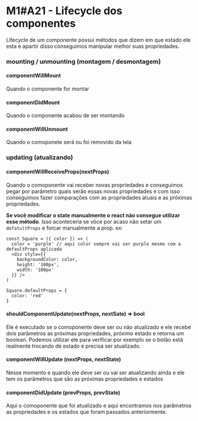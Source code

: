 # M1#A21 - Lifecycle dos componentes

Lifecycle de um componente possui métodos que dizem em que estado ele esta e apartir disso conseguimos manipular melhor suas propriedades.

### mounting / unmounting (montagem / desmontagem)

#### componentWillMount
Quando o componente for montar

#### componentDidMount
Quando o componente acabou de ser montando

#### componentWillUnmount
Quando o comoponete será ou foi removido da tela

### updating (atualizando)

#### componentWillReceiveProps(nextProps)
Quando o comoponente vai receber novas propriedades e conseguimos pegar por parâmetro
quais serão essas novas propriedades e com isso conseguimos fazer comparações com as propriedades atuais e as próximas propriedades.

**Se você modificar o state manualmente o react não consegue utilizar esse método**. Isso aconteceria se vôce por acaso não setar um `defatultProps` e forcar manualmente a prop. ex:

```
const Square = ({ color }) => (
  color = 'purple' // aqui color sempre vai ser purple mesmo com a defaultProps aplicada
  <div style={{
    backgroundColor: color,
    height: '100px',
    width: '100px'
  }} />
)

Square.defaultProps = {
  color: 'red'
}
```

#### shouldComponentUpdate(nextProps, nextSate) => bool
Ele é executado se o comoponente deve ser ou não atualizado e ele recebe dois parâmetros as próximas propriedades, próximo estado e retorna um boolean. Podemos utilizar ele para verificar por exemplo se o botão está realmente trocando de estado e precisa ser atualizado.

#### componentWillUpdate (nextProps, nextState)
Nesse momento e quando ele deve ser ou vai ser atualizando ainda e ele tem os parâmetros que são as próximas propriedades e estados

#### componentDidUpdate (prevProps, prevState)
Aqui o comoponente que foi atualizado e aqui encontramos nos parâmetros as propriedades e os estados que foram passados anteriormente.
